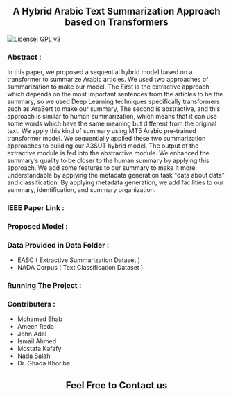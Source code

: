 <div>
  <h2 align="center">A Hybrid Arabic Text Summarization Approach based on Transformers</h2>
</div>

[![License: GPL v3](https://img.shields.io/badge/License-GPLv3-blue.svg)](https://www.gnu.org/licenses/gpl-3.0)

### Abstract :
In this paper, we proposed a sequential hybrid model based on a transformer to summarize Arabic articles. We used two approaches of summarization to make our model. The First is the extractive approach which depends on the most important sentences from the articles to be the summary, so we used Deep Learning techniques specifically transformers such as AraBert to make our summary, The second is abstractive, and this approach is similar to human summarization, which means that it can use some words which have the same meaning but different from the original text. We apply this kind of summary using MT5 Arabic pre-trained transformer model. We sequentially applied these two summarization approaches to building our A3SUT hybrid model. The output of the extractive module is fed into the abstractive module. We enhanced the summary’s quality to be closer to the human summary by applying this approach. 
We add some features to our summary to make it more understandable by applying the metadata generation task "data about data" and classification. By applying metadata generation, we add facilities to our summary, identification, and summary organization.

### IEEE Paper Link :

### Proposed Model :

### Data Provided in Data Folder :
<ul>
  <li>EASC ( Extractive Summarization Dataset )</li>
  <li>NADA Corpus ( Text Classification Dataset )</li>
</ul>

### Running The Project :

### Contributers :
<ul>
  <li>Mohamed Ehab</li>
  <li>Ameen Reda</li>
  <li>John Adel</li>
  <li>Ismail Ahmed</li>
  <li>Mostafa Kafafy</li>
  <li>Nada Salah</li>
  <li>Dr. Ghada Khoriba</li>
</ul>

<div>
  <h2 align="center">Feel Free to Contact us</h2>
</div>
